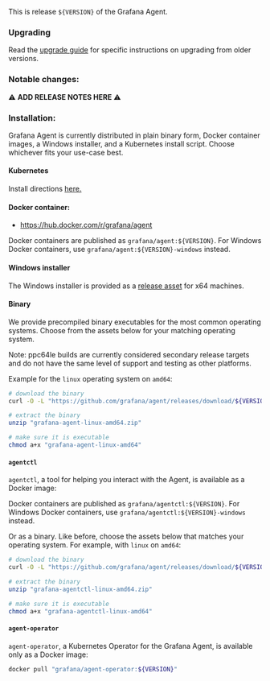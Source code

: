 This is release `${VERSION}` of the Grafana Agent.

### Upgrading
Read the [upgrade guide](https://grafana.com/docs/agent/${RELEASE_DOC_TAG}/upgrade-guide) for specific instructions on upgrading from older versions.

### Notable changes:
:warning: **ADD RELEASE NOTES HERE** :warning:


### Installation:
Grafana Agent is currently distributed in plain binary form, Docker container images, a Windows installer, and a Kubernetes install script. Choose whichever fits your use-case best.

#### Kubernetes

Install directions [here.](https://grafana.com/docs/grafana-cloud/quickstart/agent-k8s/)

#### Docker container:

* https://hub.docker.com/r/grafana/agent

Docker containers are published as `grafana/agent:${VERSION}`. For Windows Docker containers, use `grafana/agent:${VERSION}-windows` instead. 

#### Windows installer

The Windows installer is provided as a [release asset](https://github.com/grafana/agent/releases/download/${VERSION}/grafana-agent-installer.exe.zip) for x64 machines.

#### Binary

We provide precompiled binary executables for the most common operating systems. Choose from the assets below for your matching operating system.

Note: ppc64le builds are currently considered secondary release targets and do not have the same level of support and testing as other platforms.

Example for the `linux` operating system on `amd64`:

```bash
# download the binary
curl -O -L "https://github.com/grafana/agent/releases/download/${VERSION}/grafana-agent-linux-amd64.zip"

# extract the binary
unzip "grafana-agent-linux-amd64.zip"

# make sure it is executable
chmod a+x "grafana-agent-linux-amd64"
```

#### `agentctl`

`agentctl`, a tool for helping you interact with the Agent, is available as a Docker image:

Docker containers are published as `grafana/agentctl:${VERSION}`. For Windows Docker containers, use `grafana/agentctl:${VERSION}-windows` instead. 

Or as a binary. Like before, choose the assets below that matches your operating system. For example, with `linux` on `amd64`:

```bash
# download the binary
curl -O -L "https://github.com/grafana/agent/releases/download/${VERSION}/grafana-agentctl-linux-amd64.zip"

# extract the binary
unzip "grafana-agentctl-linux-amd64.zip"

# make sure it is executable
chmod a+x "grafana-agentctl-linux-amd64"
```

#### `agent-operator`

`agent-operator`, a Kubernetes Operator for the Grafana Agent, is available only as a Docker image:

```bash
docker pull "grafana/agent-operator:${VERSION}"
```
